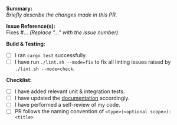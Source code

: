**Summary:**  
_Briefly describe the changes made in this PR._

**Issue Reference(s):**  
Fixes #... _(Replace "..." with the issue number)_

**Build & Testing:**

- [ ] I ran `cargo test` successfully.
- [ ] I have run `./lint.sh --mode=fix` to fix all linting issues raised by `./lint.sh --mode=check`.

**Checklist:**

- [ ] I have added relevant unit & integration tests.
- [ ] I have updated the [documentation] accordingly.
- [ ] I have performed a self-review of my code.
- [ ] PR follows the naming convention of `<type>(<optional scope>): <title>`

[documentation]: https://github.com/tailcallhq/tailcallhq.github.io/tree/develop/docs
